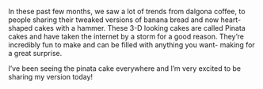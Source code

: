 In these past few months, we saw a lot of trends from dalgona coffee, to people sharing their tweaked versions of banana bread and now heart-shaped cakes with a hammer. These 3-D looking cakes are called Pinata cakes and have taken the internet by a storm for a good reason. They’re incredibly fun to make and can be filled with anything you want- making for a great surprise.

I’ve been seeing the pinata cake everywhere and I’m very excited to be sharing my version today!